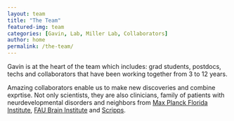 ```yaml
---
layout: team
title: "The Team"
featured-img: team
categories: [Gavin, Lab, Miller Lab, Collaborators]
author: home
permalink: /the-team/
---
```

Gavin is at the heart of the team which includes: grad students, postdocs, techs and collaborators that have been working together from 3 to 12 years.

Amazing collaborators enable us to make new discoveries and combine exprtise. Not only scientists, they are also clinicians, family of patients with neurdevelopmental disorders and neighbors from [Max Planck Florida Institute](https://mpfi.org/), [FAU Brain Institute](http://ibrain.fau.edu/) and [Scripps](https://www.scripps.edu/campuses/florida/).